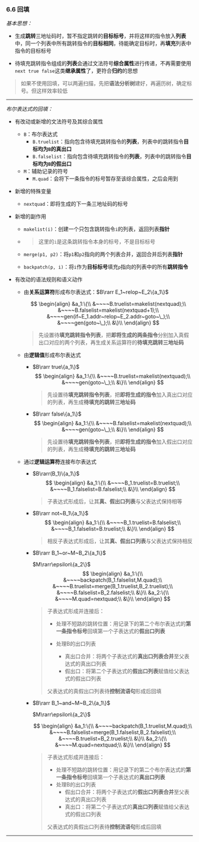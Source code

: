 ### 6.6 回填

*基本思想：*

-   生成**跳转**三地址码时，暂不指定跳转的**目标标号**，并将这样的指令放入**列表**中，同一个列表中所有跳转指令的**目标相同**，待能确定目标时，再**填充**列表中指令的目标标号

-   待填充跳转指令组成的**列表**会通过文法符号**综合属性**进行传递，不再需要使用`next true false`这类**继承属性**了，更符合**归约**的思想

>   如果不使用回填，可以两遍扫描，先把**语法分析树**建好，再遍历树，确定标号。但这样效率较低

---

*布尔表达式的回填：*

-   有改动或新增的文法符号及其综合属性
    -   `B`：布尔表达式
        -   `B.truelist`：指向包含待填充跳转指令的**列表**，列表中的跳转指令**目标均为`B`的真出口**
        -   `B.falselist`：指向包含待填充跳转指令的**列表**，列表中的跳转指令**目标均为`B`的假出口**
    -   `M`：辅助记录的符号
        -   `M.quad`：会将下一条指令的标号暂存至该综合属性，之后会用到

-   新增的特殊变量
    -   `nextquad`：即将生成的下一条三地址码的标号

-   新增的副作用
    -   `makelist(i)`：创建一个只包含跳转指令`i`的列表，返回列表**指针**
    -   >   这里的`i`是这条跳转指令本身的标号，不是目标标号

    -   `merge(p1, p2)`：将`p1`和`p2`指向的两个列表合并，返回合并后列表**指针**
    -   `backpatch(p, i)`：将`i`作为**目标标号**填充`p`指向的列表中的所有**跳转指令**

-   有改动的语法规则和语义动作

    -   由**关系运算符**形成布尔表达式：$B\rarr E_1~relop~E_2\{a_1\}$

        $$
        \begin{align} &a_1:\{\\ &~~~~B.truelist=makelist(nextquad);\\ &~~~~B.falselist=makelist(nextquad+1);\\ &~~~~gen(if~E_1.addr~relop~E_2.addr~goto~\_);\\ &~~~~gen(goto~\_);\\ &\}\\ \end{align}
        $$

        >   先设置待**填充跳转指令列表**，把**即将生成的两条指令**分别加入真假出口对应的两个列表，再生成关系运算符的**待填充跳转三地址码**

    -   由**逻辑值**形成布尔表达式

        -   $B\rarr true\{a_1\}$
            $$
            \begin{align} &a_1:\{\\ &~~~~B.truelist=makelist(nextquad);\\ &~~~~gen(goto~\_);\\ &\}\\ \end{align}
            $$

            >   先设置待**填充跳转指令列表**，把**即将生成的指令**加入真出口对应的列表，再生成**待填充的跳转三地址码**

        -   $B\rarr false\{a_1\}$
            $$
            \begin{align} &a_1:\{\\ &~~~~B.falselist=makelist(nextquad);\\ &~~~~gen(goto~\_);\\ &\}\\ \end{align}
            $$

            >   先设置待**填充跳转指令列表**，把**即将生成的指令**加入假出口对应的列表，再生成**待填充的跳转三地址码**

    -   通过**逻辑运算符**连接布尔表达式

        -   $B\rarr(B_1)\{a_1\}$
            $$
            \begin{align} &a_1:\{\\ &~~~~B_1.truelist=B.truelist;\\ &~~~~B_1.falselist=B.falselist;\\ &\}\\ \end{align}
            $$

            >   子表达式形成后，让其**真、假出口列表**与父表达式保持相等

        -   $B\rarr not~B_1\{a_1\}$
            $$
            \begin{align} &a_1:\{\\ &~~~~B_1.truelist=B.falselist;\\ &~~~~B_1.falselist=B.truelist;\\ &\}\\ \end{align}
            $$

            >   相反子表达式形成后，让其**真、假出口列表**与父表达式保持相反

        -   $B\rarr B_1~or~M~B_2\{a_1\}$

            $M\rarr\epsilon\{a_2\}$
            $$
            \begin{align} &a_1:\{\\ &~~~~backpatch(B_1.falselist,M.quad);\\ &~~~~B.truelist=merge(B_1.truelist,B_2.truelist);\\ &~~~~B.falselist=B_2.falselist;\\ &\}\\ &a_2:\{\\ &~~~~M.quad=nextquad;\\ &\}\\ \end{align}
            $$

            >   子表达式形成并连接后：
            >
            >   -   处理不短路的跳转位置：用记录下的第二个布尔表达式的**第一条指令标号**回填第一个子表达式的**假出口列表**
            >
            >   -   处理B的出口列表
            >       -   真出口合并：将两个子表达式的**真出口列表合并**至父表达式的真出口列表
            >       -   假出口：将第二个子表达式的**假出口列表**赋值给父表达式的假出口列表
            >
            >   父表达式的真假出口列表待**控制流语句**形成后回填

        -   $B\rarr B_1~and~M~B_2\{a_1\}$

            $M\rarr\epsilon\{a_2\}$
        
            $$
            \begin{align} &a_1:\{\\ &~~~~backpatch(B_1.truelist,M.quad);\\ &~~~~B.falselist=merge(B_1.falselist,B_2.falselist);\\ &~~~~B.truelist=B_2.truelist;\\ &\}\\ &a_2:\{\\ &~~~~M.quad=nextquad;\\ &\}\\ \end{align}
            $$
        
            >   子表达式形成并连接后：
            >
            >   -   处理不短路的跳转位置：用记录下的第二个布尔表达式的**第一条指令标号**回填第一个子表达式的**真出口列表**
            >-   处理B的出口列表
            >       -   假出口合并：将两个子表达式的**假出口列表合并**至父表达式的真出口列表
            >       -   真出口：将第二个子表达式的**真出口列表**赋值给父表达式的假出口列表
            >   
            >父表达式的真假出口列表待**控制流语句**形成后回填

---

